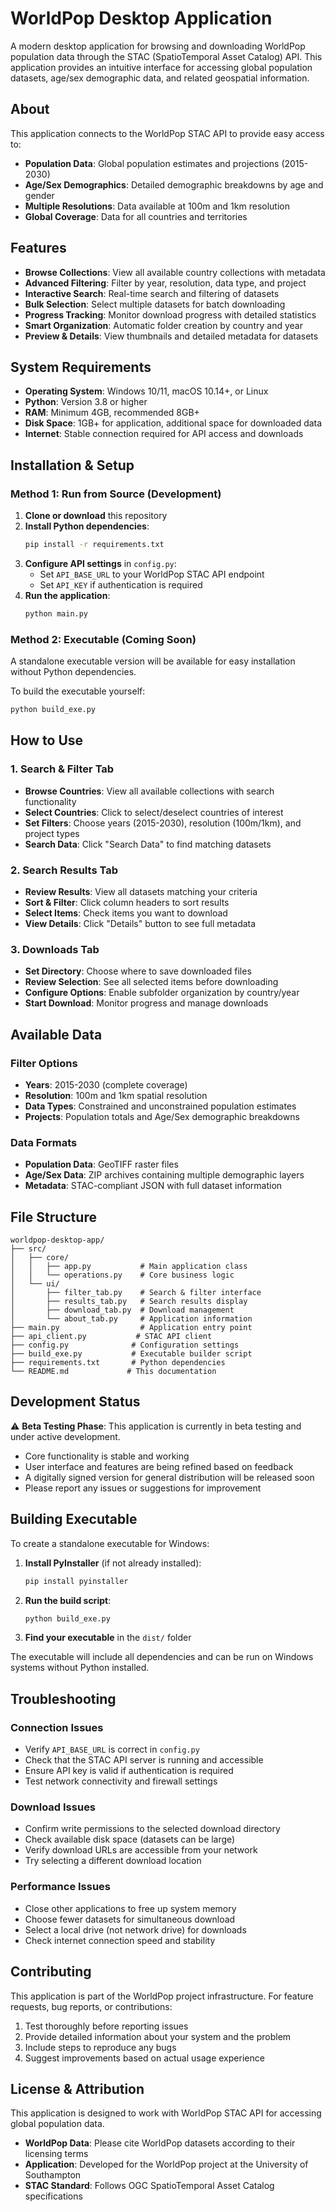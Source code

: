 # WorldPop Desktop Application

A modern desktop application for browsing and downloading WorldPop population data through the STAC (SpatioTemporal Asset Catalog) API. This application provides an intuitive interface for accessing global population datasets, age/sex demographic data, and related geospatial information.

## About

This application connects to the WorldPop STAC API to provide easy access to:
- **Population Data**: Global population estimates and projections (2015-2030)
- **Age/Sex Demographics**: Detailed demographic breakdowns by age and gender
- **Multiple Resolutions**: Data available at 100m and 1km resolution
- **Global Coverage**: Data for all countries and territories

## Features

- **Browse Collections**: View all available country collections with metadata
- **Advanced Filtering**: Filter by year, resolution, data type, and project
- **Interactive Search**: Real-time search and filtering of datasets
- **Bulk Selection**: Select multiple datasets for batch downloading
- **Progress Tracking**: Monitor download progress with detailed statistics
- **Smart Organization**: Automatic folder creation by country and year
- **Preview & Details**: View thumbnails and detailed metadata for datasets

## System Requirements

- **Operating System**: Windows 10/11, macOS 10.14+, or Linux
- **Python**: Version 3.8 or higher
- **RAM**: Minimum 4GB, recommended 8GB+
- **Disk Space**: 1GB+ for application, additional space for downloaded data
- **Internet**: Stable connection required for API access and downloads

## Installation & Setup

### Method 1: Run from Source (Development)

1. **Clone or download** this repository
2. **Install Python dependencies**:
   ```bash
   pip install -r requirements.txt
   ```
3. **Configure API settings** in `config.py`:
   - Set `API_BASE_URL` to your WorldPop STAC API endpoint
   - Set `API_KEY` if authentication is required
4. **Run the application**:
   ```bash
   python main.py
   ```

### Method 2: Executable (Coming Soon)

A standalone executable version will be available for easy installation without Python dependencies.

To build the executable yourself:
```bash
python build_exe.py
```

## How to Use

### 1. Search & Filter Tab
- **Browse Countries**: View all available collections with search functionality
- **Select Countries**: Click to select/deselect countries of interest
- **Set Filters**: Choose years (2015-2030), resolution (100m/1km), and project types
- **Search Data**: Click "Search Data" to find matching datasets

### 2. Search Results Tab
- **Review Results**: View all datasets matching your criteria
- **Sort & Filter**: Click column headers to sort results
- **Select Items**: Check items you want to download
- **View Details**: Click "Details" button to see full metadata

### 3. Downloads Tab
- **Set Directory**: Choose where to save downloaded files
- **Review Selection**: See all selected items before downloading
- **Configure Options**: Enable subfolder organization by country/year
- **Start Download**: Monitor progress and manage downloads

## Available Data

### Filter Options
- **Years**: 2015-2030 (complete coverage)
- **Resolution**: 100m and 1km spatial resolution
- **Data Types**: Constrained and unconstrained population estimates
- **Projects**: Population totals and Age/Sex demographic breakdowns

### Data Formats
- **Population Data**: GeoTIFF raster files
- **Age/Sex Data**: ZIP archives containing multiple demographic layers
- **Metadata**: STAC-compliant JSON with full dataset information

## File Structure

```
worldpop-desktop-app/
├── src/
│   ├── core/
│   │   ├── app.py           # Main application class
│   │   └── operations.py    # Core business logic
│   └── ui/
│       ├── filter_tab.py    # Search & filter interface
│       ├── results_tab.py   # Search results display
│       ├── download_tab.py  # Download management
│       └── about_tab.py     # Application information
├── main.py                  # Application entry point
├── api_client.py           # STAC API client
├── config.py              # Configuration settings
├── build_exe.py           # Executable builder script
├── requirements.txt       # Python dependencies
└── README.md             # This documentation
```

## Development Status

⚠️ **Beta Testing Phase**: This application is currently in beta testing and under active development. 

- Core functionality is stable and working
- User interface and features are being refined based on feedback
- A digitally signed version for general distribution will be released soon
- Please report any issues or suggestions for improvement

## Building Executable

To create a standalone executable for Windows:

1. **Install PyInstaller** (if not already installed):
   ```bash
   pip install pyinstaller
   ```

2. **Run the build script**:
   ```bash
   python build_exe.py
   ```

3. **Find your executable** in the `dist/` folder

The executable will include all dependencies and can be run on Windows systems without Python installed.

## Troubleshooting

### Connection Issues
- Verify `API_BASE_URL` is correct in `config.py`
- Check that the STAC API server is running and accessible
- Ensure API key is valid if authentication is required
- Test network connectivity and firewall settings

### Download Issues
- Confirm write permissions to the selected download directory
- Check available disk space (datasets can be large)
- Verify download URLs are accessible from your network
- Try selecting a different download location

### Performance Issues
- Close other applications to free up system memory
- Choose fewer datasets for simultaneous download
- Select a local drive (not network drive) for downloads
- Check internet connection speed and stability

## Contributing

This application is part of the WorldPop project infrastructure. For feature requests, bug reports, or contributions:

1. Test thoroughly before reporting issues
2. Provide detailed information about your system and the problem
3. Include steps to reproduce any bugs
4. Suggest improvements based on actual usage experience

## License & Attribution

This application is designed to work with WorldPop STAC API for accessing global population data. 

- **WorldPop Data**: Please cite WorldPop datasets according to their licensing terms
- **Application**: Developed for the WorldPop project at the University of Southampton
- **STAC Standard**: Follows OGC SpatioTemporal Asset Catalog specifications